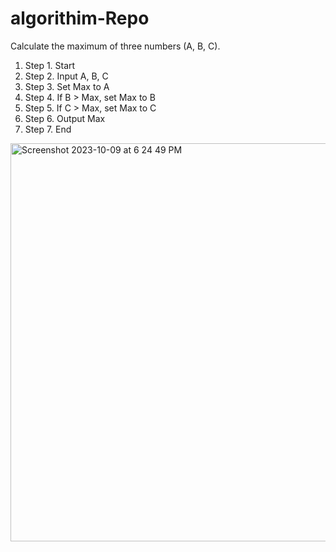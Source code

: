# algorithim-Repo

Calculate the maximum of three numbers (A, B, C).




1. Step 1. Start
1. Step 2. Input A, B, C
1. Step 3. Set Max to A
1. Step 4. If B > Max, set Max to B
1. Step 5. If C > Max, set Max to C
1. Step 6. Output Max
1. Step 7. End


<img width="637" alt="Screenshot 2023-10-09 at 6 24 49 PM" src="https://github.com/ArthurDAE/algorithim-Repo/assets/147447365/dc384b8d-16e7-405a-bdae-4c6c387c5734">
